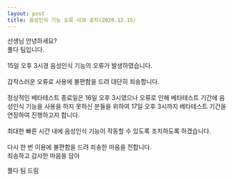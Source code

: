 ```yaml
---
layout: post
title: 음성인식 기능 오류 사과 공지(2020.12.15)
---
```


선생님 안녕하세요?
<br />
풀다 팀입니다.
<br /><br />
15일 오후 3시경 음성인식 기능의 오류가 발생하였습니다.  
<br />
갑작스러운 오류로 사용에 불편함을 드려 대단히 죄송합니다.
<br /><br />
정상적인 베타테스트 종료일은 16일 오후 3시였으나 오류로 인해 베타테스트 기간에 음성인식 기능을 사용을 하지 못하신 분들을 위하여
17일 오후 3시까지 베타테스트 기간을 연장하여 진행하고자 합니다.
<br /><br />
최대한 빠른 시간 내에 음성인식 기능이 작동할 수 있도록 조치하도록 하겠습니다.
<br /><br />
다시 한 번 이용에 불편함을 드려 죄송한 마음을 전합니다.
<br />
죄송하고 감사한 마음을 담아
<br />

풀다 팀 드림
<br /><br />

